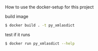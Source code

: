 How to use the docker-setup for this project

build image

```bash
$ docker build . -t py_xmlasdict
```

test if it runs
```bash
$ docker run py_xmlasdict --help
```
